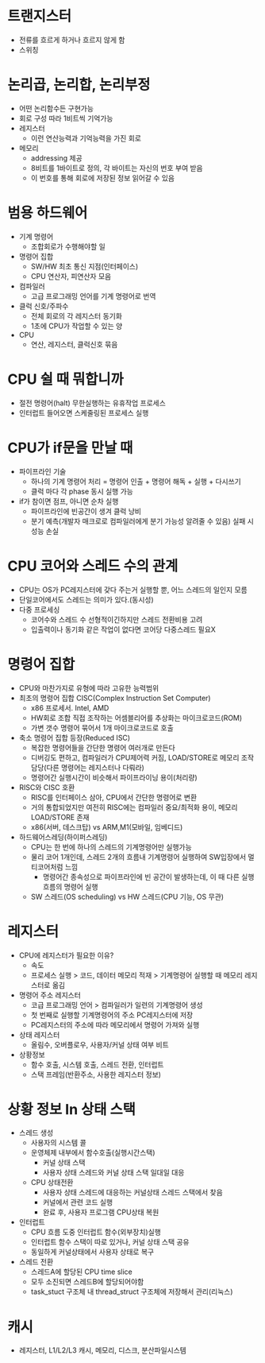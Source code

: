 # 트랜지스터
- 전류를 흐르게 하거나 흐르지 않게 함
- 스위칭

# 논리곱, 논리합, 논리부정
- 어떤 논리함수든 구현가능
- 회로 구성 따라 1비트씩 기억가능 
- 레지스터
  - 이런 연산능력과 기억능력을 가진 회로
- 메모리
  - addressing 제공
  - 8비트를 1바이트로 정의, 각 바이트는 자신의 번호 부여 받음
  - 이 번호를 통해 회로에 저장된 정보 읽어갈 수 있음
 
# 범용 하드웨어
- 기계 명령어
  - 조합회로가 수행해야할 일
- 명령어 집합 
  - SW/HW 최초 통신 지점(인터페이스)
  - CPU 연산자, 피연산자 모음
- 컴파일러
  - 고급 프로그래밍 언어를 기계 명령어로 번역
- 클럭 신호/주파수
  - 전체 회로의 각 레지스터 동기화
  - 1초에 CPU가 작업할 수 있는 양
- CPU
  - 연산, 레지스터, 클럭신호 묶음


# CPU 쉴 때 뭐합니까
- 절전 명령어(halt) 무한실행하는 유휴작업 프로세스
- 인터럽트 들어오면 스케줄링된 프로세스 실행

# CPU가 if문을 만날 때
- 파이프라인 기술
  - 하나의 기계 명령어 처리 = 명령어 인출 + 명령어 해독 + 실행 + 다시쓰기
  - 클럭 마다 각 phase 동시 실행 가능
- if가 참이면 점프, 아니면 순차 실행
  - 파이프라인에 빈공간이 생겨 클럭 낭비
  - 분기 예측(개발자 매크로로 컴파일러에게 분기 가능성 알려줄 수 있음) 실패 시 성능 손실
 
# CPU 코어와 스레드 수의 관계
- CPU는 OS가 PC레지스터에 갖다 주는거 실행할 뿐, 어느 스레드의 일인지 모름
- 단일코어에서도 스레드는 의미가 있다.(동시성)
- 다중 프로세싱
  - 코어수와 스레드 수 선형적이긴하지만 스레드 전환비용 고려
  - 입출력이나 동기화 같은 작업이 없다면 코어당 다중스레드 필요X
 
# 명령어 집합
- CPU와 마찬가지로 유형에 따라 고유한 능력범위
- 최초의 명령어 집합 CISC(Complex Instruction Set Computer)
  - x86 프로세서. Intel, AMD
  - HW회로 조합 직접 조작하는 어셈블리어를 추상화는 마이크로코드(ROM)   
  - 가변 갯수 명령어 묶어서 1개 마이크로코드로 호출
- 축소 명령어 집합 등장(Reduced ISC)
  - 복잡한 명령어들을 간단한 명령어 여러개로 만든다
  - 디버깅도 편하고, 컴파일러가 CPU제어력 커짐, LOAD/STORE로 메모리 조작 담당(다른 명령어는 레지스터나 다뤄라)
  - 명령어간 실행시간이 비슷해서 파이프라이닝 용이(처리량)
- RISC와 CISC 호환
  - RISC를 인터페이스 삼아, CPU에서 간단한 명령어로 변환
  - 거의 통합되었지만 여전히 RISC에는 컴파일러 중요/최적화 용이, 메모리 LOAD/STORE 존재
  - x86(서버, 데스크탑) vs ARM,M1(모바일, 임베디드) 
- 하드웨어스레딩(하이퍼스레딩)
  - CPU는 한 번에 하나의 스레드의 기계명령어만 실행가능
  - 물리 코어 1개인데, 스레드 2개의 흐름내 기계명령어 실행하여 SW입장에서 멀티코어처럼 느낌
    - 명령어간 종속성으로 파이프라인에 빈 공간이 발생하는데, 이 때 다른 실행흐름의 명령어 실행
  - SW 스레드(OS scheduling) vs HW 스레드(CPU 기능, OS 무관)

# 레지스터
- CPU에 레지스터가 필요한 이유?
  - 속도
  - 프로세스 실행 > 코드, 데이터 메모리 적재 > 기계명령어 실행할 때 메모리 레지스터로 옮김
- 명령어 주소 레지스터
  - 코급 프로그래밍 언어 > 컴파일러가 일련의 기계명령어 생성
  - 첫 번째로 실행할 기계명령어의 주소 PC레지스터에 저장
  - PC레지스터의 주소에 따라 메모리에서 명령어 가져와 실행
- 상태 레지스터
  - 올림수, 오버플로우, 사용자/커널 상태 여부 비트
- 상황정보
  - 함수 호출, 시스템 호출, 스레드 전환, 인터럽트
  - 스택 프레임(반환주소, 사용한 레지스터 정보)

# 상황 정보 In 상태 스택
- 스레드 생성
  - 사용자의 시스템 콜
  - 운영체제 내부에서 함수호출(실행시간스택)
    - 커널 상태 스택
    - 사용자 상태 스레드와 커널 상태 스택 일대일 대응
  - CPU 상태전환
    -  사용자 상태 스레드에 대응하는 커널상태 스레드 스택에서 찾음
    -  커널에서 관련 코드 실행
    -  완료 후, 사용자 프로그램 CPU상태 복원
- 인터럽트
  - CPU 흐름 도중 인터럽트 함수(외부장치)실행
  - 인터럽트 함수 스택이 따로 있거나, 커널 상태 스택 공유
  - 동일하게 커널상태에서 사용자 상태로 복구
- 스레드 전환
  - 스레드A에 할당된 CPU time slice
  - 모두 소진되면 스레드B에 할당되어야함
  - task_stuct 구조체 내 thread_struct 구조체에 저장해서 관리(리눅스)
 
# 캐시
- 레지스터, L1/L2/L3 캐시, 메모리, 디스크, 분산파일시스템
